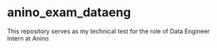 # anino_exam_dataeng

This repository serves as my technical test for the role of Data Engineer Intern at Anino.